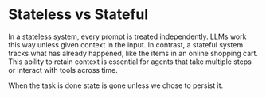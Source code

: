 # Stateless vs Stateful

In a stateless system, every prompt is treated independently. LLMs work this way unless given context in the input. In contrast, a stateful system tracks what has already happened, like the items in an online shopping cart. This ability to retain context is essential for agents that take multiple steps or interact with tools across time.

When the task is done state is gone unless we chose to persist it. 